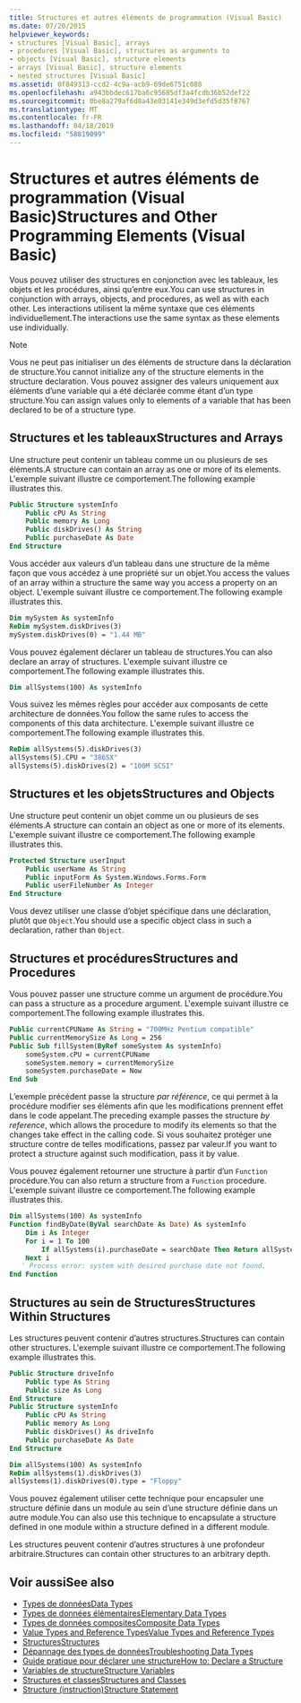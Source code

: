 ```yaml
---
title: Structures et autres éléments de programmation (Visual Basic)
ms.date: 07/20/2015
helpviewer_keywords:
- structures [Visual Basic], arrays
- procedures [Visual Basic], structures as arguments to
- objects [Visual Basic], structure elements
- arrays [Visual Basic], structure elements
- nested structures [Visual Basic]
ms.assetid: 0f849313-ccd2-4c9a-acb9-69de6751c088
ms.openlocfilehash: a943bbdec617ba6c95685df3a4fcdb36b52def22
ms.sourcegitcommit: 0be8a279af6d8a43e03141e349d3efd5d35f8767
ms.translationtype: MT
ms.contentlocale: fr-FR
ms.lasthandoff: 04/18/2019
ms.locfileid: "58819099"
---
```

# <a name="structures-and-other-programming-elements-visual-basic"></a><span data-ttu-id="f03ca-102">Structures et autres éléments de programmation (Visual Basic)</span><span class="sxs-lookup"><span data-stu-id="f03ca-102">Structures and Other Programming Elements (Visual Basic)</span></span>
<span data-ttu-id="f03ca-103">Vous pouvez utiliser des structures en conjonction avec les tableaux, les objets et les procédures, ainsi qu’entre eux.</span><span class="sxs-lookup"><span data-stu-id="f03ca-103">You can use structures in conjunction with arrays, objects, and procedures, as well as with each other.</span></span> <span data-ttu-id="f03ca-104">Les interactions utilisent la même syntaxe que ces éléments individuellement.</span><span class="sxs-lookup"><span data-stu-id="f03ca-104">The interactions use the same syntax as these elements use individually.</span></span>  
  
> [!NOTE]
>  <span data-ttu-id="f03ca-105">Vous ne peut pas initialiser un des éléments de structure dans la déclaration de structure.</span><span class="sxs-lookup"><span data-stu-id="f03ca-105">You cannot initialize any of the structure elements in the structure declaration.</span></span> <span data-ttu-id="f03ca-106">Vous pouvez assigner des valeurs uniquement aux éléments d’une variable qui a été déclarée comme étant d’un type structure.</span><span class="sxs-lookup"><span data-stu-id="f03ca-106">You can assign values only to elements of a variable that has been declared to be of a structure type.</span></span>  
  
## <a name="structures-and-arrays"></a><span data-ttu-id="f03ca-107">Structures et les tableaux</span><span class="sxs-lookup"><span data-stu-id="f03ca-107">Structures and Arrays</span></span>  
 <span data-ttu-id="f03ca-108">Une structure peut contenir un tableau comme un ou plusieurs de ses éléments.</span><span class="sxs-lookup"><span data-stu-id="f03ca-108">A structure can contain an array as one or more of its elements.</span></span> <span data-ttu-id="f03ca-109">L'exemple suivant illustre ce comportement.</span><span class="sxs-lookup"><span data-stu-id="f03ca-109">The following example illustrates this.</span></span>  
  
```vb  
Public Structure systemInfo  
    Public cPU As String  
    Public memory As Long  
    Public diskDrives() As String  
    Public purchaseDate As Date  
End Structure   
```  
  
 <span data-ttu-id="f03ca-110">Vous accéder aux valeurs d’un tableau dans une structure de la même façon que vous accédez à une propriété sur un objet.</span><span class="sxs-lookup"><span data-stu-id="f03ca-110">You access the values of an array within a structure the same way you access a property on an object.</span></span> <span data-ttu-id="f03ca-111">L'exemple suivant illustre ce comportement.</span><span class="sxs-lookup"><span data-stu-id="f03ca-111">The following example illustrates this.</span></span>  
  
```vb  
Dim mySystem As systemInfo  
ReDim mySystem.diskDrives(3)  
mySystem.diskDrives(0) = "1.44 MB"  
```  
  
 <span data-ttu-id="f03ca-112">Vous pouvez également déclarer un tableau de structures.</span><span class="sxs-lookup"><span data-stu-id="f03ca-112">You can also declare an array of structures.</span></span> <span data-ttu-id="f03ca-113">L'exemple suivant illustre ce comportement.</span><span class="sxs-lookup"><span data-stu-id="f03ca-113">The following example illustrates this.</span></span>  
  
```vb  
Dim allSystems(100) As systemInfo  
```  
  
 <span data-ttu-id="f03ca-114">Vous suivez les mêmes règles pour accéder aux composants de cette architecture de données.</span><span class="sxs-lookup"><span data-stu-id="f03ca-114">You follow the same rules to access the components of this data architecture.</span></span> <span data-ttu-id="f03ca-115">L'exemple suivant illustre ce comportement.</span><span class="sxs-lookup"><span data-stu-id="f03ca-115">The following example illustrates this.</span></span>  
  
```vb  
ReDim allSystems(5).diskDrives(3)  
allSystems(5).CPU = "386SX"  
allSystems(5).diskDrives(2) = "100M SCSI"  
```  
  
## <a name="structures-and-objects"></a><span data-ttu-id="f03ca-116">Structures et les objets</span><span class="sxs-lookup"><span data-stu-id="f03ca-116">Structures and Objects</span></span>  
 <span data-ttu-id="f03ca-117">Une structure peut contenir un objet comme un ou plusieurs de ses éléments.</span><span class="sxs-lookup"><span data-stu-id="f03ca-117">A structure can contain an object as one or more of its elements.</span></span> <span data-ttu-id="f03ca-118">L'exemple suivant illustre ce comportement.</span><span class="sxs-lookup"><span data-stu-id="f03ca-118">The following example illustrates this.</span></span>  
  
```vb  
Protected Structure userInput  
    Public userName As String  
    Public inputForm As System.Windows.Forms.Form  
    Public userFileNumber As Integer  
End Structure  
```  
  
 <span data-ttu-id="f03ca-119">Vous devez utiliser une classe d’objet spécifique dans une déclaration, plutôt que `Object`.</span><span class="sxs-lookup"><span data-stu-id="f03ca-119">You should use a specific object class in such a declaration, rather than `Object`.</span></span>  
  
## <a name="structures-and-procedures"></a><span data-ttu-id="f03ca-120">Structures et procédures</span><span class="sxs-lookup"><span data-stu-id="f03ca-120">Structures and Procedures</span></span>  
 <span data-ttu-id="f03ca-121">Vous pouvez passer une structure comme un argument de procédure.</span><span class="sxs-lookup"><span data-stu-id="f03ca-121">You can pass a structure as a procedure argument.</span></span> <span data-ttu-id="f03ca-122">L'exemple suivant illustre ce comportement.</span><span class="sxs-lookup"><span data-stu-id="f03ca-122">The following example illustrates this.</span></span>  
  
```vb  
Public currentCPUName As String = "700MHz Pentium compatible"  
Public currentMemorySize As Long = 256  
Public Sub fillSystem(ByRef someSystem As systemInfo)  
    someSystem.cPU = currentCPUName  
    someSystem.memory = currentMemorySize  
    someSystem.purchaseDate = Now  
End Sub  
```  
  
 <span data-ttu-id="f03ca-123">L’exemple précédent passe la structure *par référence*, ce qui permet à la procédure modifier ses éléments afin que les modifications prennent effet dans le code appelant.</span><span class="sxs-lookup"><span data-stu-id="f03ca-123">The preceding example passes the structure *by reference*, which allows the procedure to modify its elements so that the changes take effect in the calling code.</span></span> <span data-ttu-id="f03ca-124">Si vous souhaitez protéger une structure contre de telles modifications, passez par valeur.</span><span class="sxs-lookup"><span data-stu-id="f03ca-124">If you want to protect a structure against such modification, pass it by value.</span></span>  
  
 <span data-ttu-id="f03ca-125">Vous pouvez également retourner une structure à partir d’un `Function` procédure.</span><span class="sxs-lookup"><span data-stu-id="f03ca-125">You can also return a structure from a `Function` procedure.</span></span> <span data-ttu-id="f03ca-126">L'exemple suivant illustre ce comportement.</span><span class="sxs-lookup"><span data-stu-id="f03ca-126">The following example illustrates this.</span></span>  
  
```vb  
Dim allSystems(100) As systemInfo  
Function findByDate(ByVal searchDate As Date) As systemInfo  
    Dim i As Integer  
    For i = 1 To 100  
        If allSystems(i).purchaseDate = searchDate Then Return allSystems(i)  
    Next i  
   ' Process error: system with desired purchase date not found.  
End Function  
```  
  
## <a name="structures-within-structures"></a><span data-ttu-id="f03ca-127">Structures au sein de Structures</span><span class="sxs-lookup"><span data-stu-id="f03ca-127">Structures Within Structures</span></span>  
 <span data-ttu-id="f03ca-128">Les structures peuvent contenir d’autres structures.</span><span class="sxs-lookup"><span data-stu-id="f03ca-128">Structures can contain other structures.</span></span> <span data-ttu-id="f03ca-129">L'exemple suivant illustre ce comportement.</span><span class="sxs-lookup"><span data-stu-id="f03ca-129">The following example illustrates this.</span></span>  
  
```vb  
Public Structure driveInfo  
    Public type As String  
    Public size As Long  
End Structure  
Public Structure systemInfo  
    Public cPU As String  
    Public memory As Long  
    Public diskDrives() As driveInfo  
    Public purchaseDate As Date  
End Structure  
```  
  
```vb  
Dim allSystems(100) As systemInfo  
ReDim allSystems(1).diskDrives(3)  
allSystems(1).diskDrives(0).type = "Floppy"  
```  
  
 <span data-ttu-id="f03ca-130">Vous pouvez également utiliser cette technique pour encapsuler une structure définie dans un module au sein d’une structure définie dans un autre module.</span><span class="sxs-lookup"><span data-stu-id="f03ca-130">You can also use this technique to encapsulate a structure defined in one module within a structure defined in a different module.</span></span>  
  
 <span data-ttu-id="f03ca-131">Les structures peuvent contenir d’autres structures à une profondeur arbitraire.</span><span class="sxs-lookup"><span data-stu-id="f03ca-131">Structures can contain other structures to an arbitrary depth.</span></span>  
  
## <a name="see-also"></a><span data-ttu-id="f03ca-132">Voir aussi</span><span class="sxs-lookup"><span data-stu-id="f03ca-132">See also</span></span>

- [<span data-ttu-id="f03ca-133">Types de données</span><span class="sxs-lookup"><span data-stu-id="f03ca-133">Data Types</span></span>](../../../../visual-basic/programming-guide/language-features/data-types/index.md)
- [<span data-ttu-id="f03ca-134">Types de données élémentaires</span><span class="sxs-lookup"><span data-stu-id="f03ca-134">Elementary Data Types</span></span>](../../../../visual-basic/programming-guide/language-features/data-types/elementary-data-types.md)
- [<span data-ttu-id="f03ca-135">Types de données composites</span><span class="sxs-lookup"><span data-stu-id="f03ca-135">Composite Data Types</span></span>](../../../../visual-basic/programming-guide/language-features/data-types/composite-data-types.md)
- [<span data-ttu-id="f03ca-136">Value Types and Reference Types</span><span class="sxs-lookup"><span data-stu-id="f03ca-136">Value Types and Reference Types</span></span>](../../../../visual-basic/programming-guide/language-features/data-types/value-types-and-reference-types.md)
- [<span data-ttu-id="f03ca-137">Structures</span><span class="sxs-lookup"><span data-stu-id="f03ca-137">Structures</span></span>](../../../../visual-basic/programming-guide/language-features/data-types/structures.md)
- [<span data-ttu-id="f03ca-138">Dépannage des types de données</span><span class="sxs-lookup"><span data-stu-id="f03ca-138">Troubleshooting Data Types</span></span>](../../../../visual-basic/programming-guide/language-features/data-types/troubleshooting-data-types.md)
- [<span data-ttu-id="f03ca-139">Guide pratique pour déclarer une structure</span><span class="sxs-lookup"><span data-stu-id="f03ca-139">How to: Declare a Structure</span></span>](../../../../visual-basic/programming-guide/language-features/data-types/how-to-declare-a-structure.md)
- [<span data-ttu-id="f03ca-140">Variables de structure</span><span class="sxs-lookup"><span data-stu-id="f03ca-140">Structure Variables</span></span>](../../../../visual-basic/programming-guide/language-features/data-types/structure-variables.md)
- [<span data-ttu-id="f03ca-141">Structures et classes</span><span class="sxs-lookup"><span data-stu-id="f03ca-141">Structures and Classes</span></span>](../../../../visual-basic/programming-guide/language-features/data-types/structures-and-classes.md)
- [<span data-ttu-id="f03ca-142">Structure (instruction)</span><span class="sxs-lookup"><span data-stu-id="f03ca-142">Structure Statement</span></span>](../../../../visual-basic/language-reference/statements/structure-statement.md)
